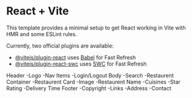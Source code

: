 # React + Vite

This template provides a minimal setup to get React working in Vite with HMR and some ESLint rules.

Currently, two official plugins are available:

- [@vitejs/plugin-react](https://github.com/vitejs/vite-plugin-react/blob/main/packages/plugin-react/README.md) uses [Babel](https://babeljs.io/) for Fast Refresh
- [@vitejs/plugin-react-swc](https://github.com/vitejs/vite-plugin-react-swc) uses [SWC](https://swc.rs/) for Fast Refresh

<!-- Food Express -->
 Header
    -Logo
    -Nav Items
    -Login/Logout
 Body
    -Search
    -Restaurent Container
        -Restaurent Card
            -Image
            -Restaurent Name
            -Cuisines
            -Star Rating
            -Delivery Time
 Footer
    -Copyright
    -Links
    -Address
    -Contact